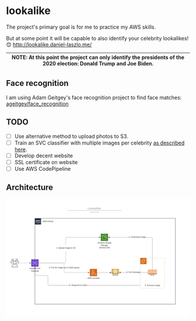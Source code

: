 # lookalike

The project's primary goal is for me to practice my AWS skills.

But at some point it will be capable to also identify your celebrity lookalikes! :blush: http://lookalike.daniel-laszlo.me/

| NOTE: At this point the project can only identify the presidents of the 2020 election: Donald Trump and Joe Biden. |
| --- |

## Face recognition
I am using Adam Geitgey's face recognition project to find face matches: 
[ageitgey/face_recognition](https://github.com/ageitgey/face_recognition)

## TODO
- [ ] Use alternative method to upload photos to S3.
- [ ] Train an SVC classifier with multiple images per celebrity 
[as described here](https://github.com/ageitgey/face_recognition/blob/master/examples/face_recognition_svm.py).
- [ ] Develop decent website
- [ ] SSL certificate on website
- [ ] Use AWS CodePipeline

## Architecture
![arch](lookalike_architecture.png "arch")
